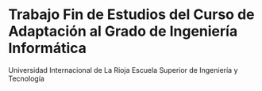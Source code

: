 # Trabajo Fin de Estudios del Curso de Adaptación al Grado de Ingeniería Informática


Universidad Internacional de La Rioja
Escuela Superior de Ingeniería y Tecnología 
